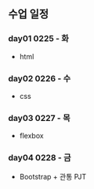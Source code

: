 ## 수업 일정

### day01 0225 - 화

- html

### day02 0226 - 수

- css

### day03 0227 - 목

- flexbox

### day04 0228 - 금

- Bootstrap + 관통 PJT

